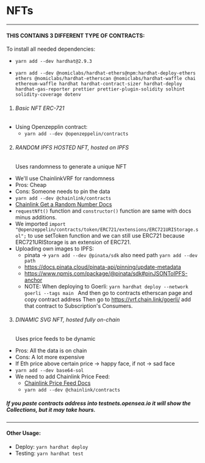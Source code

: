 # NFTs

---

#### THIS CONTAINS 3 DIFFERENT TYPE OF CONTRACTS:

To install all needed dependencies:

-   `yarn add --dev hardhat@2.9.3`

-   `yarn add --dev @nomiclabs/hardhat-ethers@npm:hardhat-deploy-ethers ethers @nomiclabs/hardhat-etherscan @nomiclabs/hardhat-waffle chai ethereum-waffle hardhat hardhat-contract-sizer hardhat-deploy hardhat-gas-reporter prettier prettier-plugin-solidity solhint solidity-coverage dotenv`

1. ###### Basic NFT ERC-721

-   Using Openzepplin contract:
    -   `yarn add --dev @openzeppelin/contracts `

2. ###### RANDOM IPFS HOSTED NFT, hosted on IPFS
    Uses randomness to generate a unique NFT

-   We'll use ChainlinkVRF for randomness
-   Pros: Cheap
-   Cons: Someone needs to pin the data
-   `yarn add --dev @chainlink/contracts`
-   [Chainlink Get a Random Number Docs](https://docs.chain.link/docs/vrf/v2/subscription/examples/get-a-random-number/)
-   `requestNft()` function and `constructor()` function are same with docs minus additions.
-   We imported `import "@openzeppelin/contracts/token/ERC721/extensions/ERC721URIStorage.sol";` to use setToken function and we can still use ERC721 because ERC721URIStorage is an extension of ERC721.
-   Uploading own images to IPFS:
    -   pinata -> `yarn add --dev @pinata/sdk` also need path `yarn add --dev path`
    -   https://docs.pinata.cloud/pinata-api/pinning/update-metadata
    -   https://www.npmjs.com/package/@pinata/sdk#pinJSONToIPFS-anchor
    -   NOTE: When deploying to Goerli: `yarn hardhat deploy --network goerli --tags main `
        And then go to contracts etherscan page and copy contract address
        Then go to https://vrf.chain.link/goerli/ add that contract to Subscription's Consumers.

3. ###### DINAMIC SVG NFT, hosted fully on-chain
    Uses price feeds to be dynamic

-   Pros: All the data is on chain
-   Cons: A lot more expensive
-   If Eth price above certain price -> happy face, if not -> sad face
-   `yarn add --dev base64-sol`
-   We need to add Chainlink Price Feed:
    -   [Chainlink Price Feed Docs](https://docs.chain.link/docs/data-feeds/price-feeds/)
    -   `yarn add --dev @chainlink/contracts`

##### If you paste contracts address into testnets.opensea.io it will show the Collections, but it may take hours.

---

#### Other Usage:

-   Deploy: `yarn hardhat deploy`
-   Testing: `yarn hardhat test`
